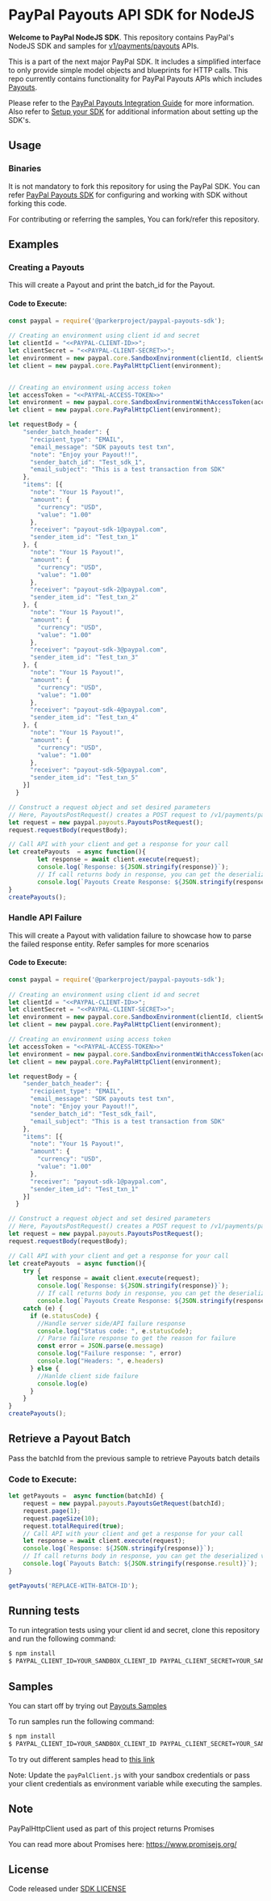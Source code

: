 # PayPal Payouts API SDK for NodeJS


__Welcome to PayPal NodeJS SDK__. This repository contains PayPal's NodeJS SDK and samples for [v1/payments/payouts](https://developer.paypal.com/docs/api/payments.payouts-batch/v1/) APIs.

This is a part of the next major PayPal SDK. It includes a simplified interface to only provide simple model objects and blueprints for HTTP calls. This repo currently contains functionality for PayPal Payouts APIs which includes [Payouts](https://developer.paypal.com/docs/api/payments.payouts-batch/v1/).

Please refer to the [PayPal Payouts Integration Guide](https://developer.paypal.com/docs/payouts/) for more information. Also refer to [Setup your SDK](https://developer.paypal.com/docs/payouts/reference/setup-sdk) for additional information about setting up the SDK's.

## Usage
### Binaries

It is not mandatory to fork this repository for using the PayPal SDK. You can refer [PayPal Payouts SDK](https://developer.paypal.com/docs/payouts/reference/setup-sdk/#install-the-sdk) for configuring and working with SDK without forking this code.

For contributing or referring the samples, You can fork/refer this repository. 

## Examples
### Creating a Payouts
This will create a Payout and print the batch_id for the Payout.
#### Code to Execute:
```javascript
const paypal = require('@parkerproject/paypal-payouts-sdk');
  
// Creating an environment using client id and secret
let clientId = "<<PAYPAL-CLIENT-ID>>";
let clientSecret = "<<PAYPAL-CLIENT-SECRET>>";
let environment = new paypal.core.SandboxEnvironment(clientId, clientSecret);
let client = new paypal.core.PayPalHttpClient(environment);


// Creating an environment using access token
let accessToken = "<<PAYPAL-ACCESS-TOKEN>>"
let environment = new paypal.core.SandboxEnvironmentWithAccessToken(accessToken);
let client = new paypal.core.PayPalHttpClient(environment);

let requestBody = {
    "sender_batch_header": {
      "recipient_type": "EMAIL",
      "email_message": "SDK payouts test txn",
      "note": "Enjoy your Payout!!",
      "sender_batch_id": "Test_sdk_1",
      "email_subject": "This is a test transaction from SDK"
    },
    "items": [{
      "note": "Your 1$ Payout!",
      "amount": {
        "currency": "USD",
        "value": "1.00"
      },
      "receiver": "payout-sdk-1@paypal.com",
      "sender_item_id": "Test_txn_1"
    }, {
      "note": "Your 1$ Payout!",
      "amount": {
        "currency": "USD",
        "value": "1.00"
      },
      "receiver": "payout-sdk-2@paypal.com",
      "sender_item_id": "Test_txn_2"
    }, {
      "note": "Your 1$ Payout!",
      "amount": {
        "currency": "USD",
        "value": "1.00"
      },
      "receiver": "payout-sdk-3@paypal.com",
      "sender_item_id": "Test_txn_3"
    }, {
      "note": "Your 1$ Payout!",
      "amount": {
        "currency": "USD",
        "value": "1.00"
      },
      "receiver": "payout-sdk-4@paypal.com",
      "sender_item_id": "Test_txn_4"
    }, {
      "note": "Your 1$ Payout!",
      "amount": {
        "currency": "USD",
        "value": "1.00"
      },
      "receiver": "payout-sdk-5@paypal.com",
      "sender_item_id": "Test_txn_5"
    }]
  }

// Construct a request object and set desired parameters
// Here, PayoutsPostRequest() creates a POST request to /v1/payments/payouts
let request = new paypal.payouts.PayoutsPostRequest();
request.requestBody(requestBody);

// Call API with your client and get a response for your call
let createPayouts  = async function(){
        let response = await client.execute(request);
        console.log(`Response: ${JSON.stringify(response)}`);
        // If call returns body in response, you can get the deserialized version from the result attribute of the response.
        console.log(`Payouts Create Response: ${JSON.stringify(response.result)}`);
}
createPayouts();
```

### Handle API Failure
This will create a Payout with validation failure to showcase how to parse the failed response entity. Refer samples for more scenarios
#### Code to Execute:
```javascript
const paypal = require('@parkerproject/paypal-payouts-sdk');
  
// Creating an environment using client id and secret
let clientId = "<<PAYPAL-CLIENT-ID>>";
let clientSecret = "<<PAYPAL-CLIENT-SECRET>>";
let environment = new paypal.core.SandboxEnvironment(clientId, clientSecret);
let client = new paypal.core.PayPalHttpClient(environment);

// Creating an environment using access token
let accessToken = "<<PAYPAL-ACCESS-TOKEN>>"
let environment = new paypal.core.SandboxEnvironmentWithAccessToken(accessToken);
let client = new paypal.core.PayPalHttpClient(environment);

let requestBody = {
    "sender_batch_header": {
      "recipient_type": "EMAIL",
      "email_message": "SDK payouts test txn",
      "note": "Enjoy your Payout!!",
      "sender_batch_id": "Test_sdk_fail",
      "email_subject": "This is a test transaction from SDK"
    },
    "items": [{
      "note": "Your 1$ Payout!",
      "amount": {
        "currency": "USD",
        "value": "1.00"
      },
      "receiver": "payout-sdk-1@paypal.com",
      "sender_item_id": "Test_txn_1"
    }]
  }

// Construct a request object and set desired parameters
// Here, PayoutsPostRequest() creates a POST request to /v1/payments/payouts
let request = new paypal.payouts.PayoutsPostRequest();
request.requestBody(requestBody);

// Call API with your client and get a response for your call
let createPayouts  = async function(){
    try {
        let response = await client.execute(request);
        console.log(`Response: ${JSON.stringify(response)}`);
        // If call returns body in response, you can get the deserialized version from the result attribute of the response.
        console.log(`Payouts Create Response: ${JSON.stringify(response.result)}`);
    catch (e) {
      if (e.statusCode) {
        //Handle server side/API failure response
        console.log("Status code: ", e.statusCode);
        // Parse failure response to get the reason for failure
        const error = JSON.parse(e.message)
        console.log("Failure response: ", error)
        console.log("Headers: ", e.headers)
      } else {
        //Hanlde client side failure
        console.log(e)
      }
    }
}
createPayouts();
```

## Retrieve a Payout Batch
Pass the batchId from the previous sample to retrieve Payouts batch details
### Code to Execute:
```javascript
let getPayouts =  async function(batchId) {
    request = new paypal.payouts.PayoutsGetRequest(batchId);
    request.page(1);
    request.pageSize(10);
    request.totalRequired(true);
    // Call API with your client and get a response for your call
    let response = await client.execute(request);
    console.log(`Response: ${JSON.stringify(response)}`);
    // If call returns body in response, you can get the deserialized version from the result attribute of the response.
    console.log(`Payouts Batch: ${JSON.stringify(response.result)}`);
}

getPayouts('REPLACE-WITH-BATCH-ID'); 
```

## Running tests

To run integration tests using your client id and secret, clone this repository and run the following command:
```sh
$ npm install
$ PAYPAL_CLIENT_ID=YOUR_SANDBOX_CLIENT_ID PAYPAL_CLIENT_SECRET=YOUR_SANDBOX_CLIENT_SECRET npm test
```

## Samples

You can start off by trying out [Payouts Samples](samples/runAll.js)

To run samples run the following command:
```sh
$ npm install
$ PAYPAL_CLIENT_ID=YOUR_SANDBOX_CLIENT_ID PAYPAL_CLIENT_SECRET=YOUR_SANDBOX_CLIENT_SECRET npm test
```

To try out different samples head to [this link](samples)

Note: Update the `payPalClient.js` with your sandbox  credentials or pass your client credentials as environment variable while executing the samples.

## Note

PayPalHttpClient used as part of this project returns Promises

You can read more about Promises here: https://www.promisejs.org/


## License
Code released under [SDK LICENSE](LICENSE)  